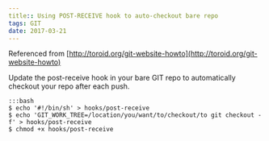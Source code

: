 ```yaml
---
title:: Using POST-RECEIVE hook to auto-checkout bare repo
tags: GIT
date: 2017-03-21
---
```

Referenced from [http://toroid.org/git-website-howto](http://toroid.org/git-website-howto)

Update the post-receive hook in your bare GIT repo to automatically checkout your repo after each push.
    
    :::bash
    $ echo '#!/bin/sh' > hooks/post-receive
    $ echo 'GIT_WORK_TREE=/location/you/want/to/checkout/to git checkout -f' > hooks/post-receive
    $ chmod +x hooks/post-receive